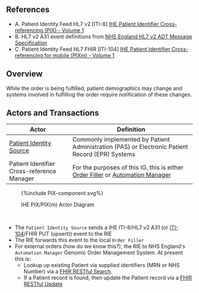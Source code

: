 ## References

- A. Patient Identity Feed HL7 v2 [ITI-8] [IHE Patient Identifier Cross-referencing (PIX) - Volume 1](https://profiles.ihe.net/ITI/TF/Volume1/ch-5.html) 
- B. HL7 v2 A31 event definitions from [NHS England HL7 v2 ADT Message Specification](https://drive.google.com/drive/folders/1FRkyZvWpZB1nCKbvQbo-eW_q9VtlR3Ws)
- C. Patient Identity Feed HL7 FHIR [ITI-104] [IHE Patient Identifier Cross-referencing for mobile (PIXm) - Volume 1](https://profiles.ihe.net/ITI/PIXm/index.html)

## Overview

While the order is being fulfilled, patient demographics may change and systems involved in fulfilling the order require notification of these changes.

## Actors and Transactions

| Actor                                                       | Definition                                                                                       |
|-------------------------------------------------------------|--------------------------------------------------------------------------------------------------|
| [Patient Identity Source](ActorDefinition-PatientIdentitySource.html) | Commonly implemented by Patient Administration (PAS) or Electronic Patient Record (EPR) Systems  |
| Patient Identifier Cross-reference Manager | For the purposes of this IG, this is either [Order Filler](ActorDefinition-OrderFiller.html) or [Automation Manager](ActorDefinition-AutomationManager.html) |

<figure>
{%include PIX-component.svg%}
<p id="fX.X.X.X-X" class="figureTitle">IHE PIX/PIX(m) Actor Diagram</p>
</figure>
<br clear="all">

- The `Patient Identity Source` sends a IHE ITI-8/HL7 v2 A31 (or [ITI-104](https://profiles.ihe.net/ITI/PIXm/ITI-104.html)/FHIR PUT (upsert)) event to the RIE 
- The RIE forwards this event to the local `Order Filler`
- For external orders (how do we know this?), the RIE to NHS England's `Automation Manager` Genomic Order Management System. At present this is:
  - Lookup up existing Patient via supplied identifiers (MRN or NHS Number) via a [FHIR RESTful Search](https://digital.nhs.uk/developer/api-catalogue/genomic-order-management-service-fhir#get-/FHIR/R4/Patient). 
  - If a Patient record is found, then update the Patient record via a [FHIR RESTful Update](https://digital.nhs.uk/developer/api-catalogue/genomic-order-management-service-fhir#put-/FHIR/R4/Patient/-id-)
